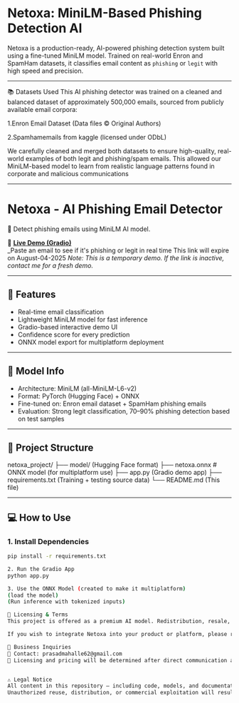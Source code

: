 # Netoxa: MiniLM-Based Phishing Detection AI

Netoxa is a production-ready, AI-powered phishing detection system built using a fine-tuned MiniLM model. Trained on real-world Enron and SpamHam datasets, it classifies email content as `phishing` or `legit` with high speed and precision.

---

📚 Datasets Used
This AI phishing detector was trained on a cleaned and balanced dataset of approximately 500,000 emails, sourced from publicly available email corpora:

1.Enron Email Dataset (Data files © Original Authors)

2.Spamhamemails from kaggle (licensed under ODbL)

We carefully cleaned and merged both datasets to ensure high-quality, real-world examples of both legit and phishing/spam emails. This allowed our MiniLM-based model to learn from realistic language patterns found in corporate and malicious communications

---

# Netoxa - AI Phishing Email Detector

🎯 Detect phishing emails using MiniLM AI model.

🔗 **[Live Demo (Gradio)](https://b0e2386ace364a66cf.gradio.live)**  
_Paste an email to see if it's phishing or legit in real time
This link will expire on August-04-2025
_Note: This is a temporary demo. If the link is inactive, contact me for a fresh demo._

---

## 🚀 Features
- Real-time email classification
- Lightweight MiniLM model for fast inference
- Gradio-based interactive demo UI
- Confidence score for every prediction
- ONNX model export for multiplatform deployment

---

## 🧠 Model Info
- Architecture: MiniLM (all-MiniLM-L6-v2)
- Format: PyTorch (Hugging Face) + ONNX
- Fine-tuned on: Enron email dataset + SpamHam phishing emails
- Evaluation: Strong legit classification, 70–90% phishing detection based on test samples

---

## 📁 Project Structure

netoxa_project/
├── model/ (Hugging Face format)
├── netoxa.onnx # ONNX model (for multiplatform use)
├── app.py (Gradio demo app)
├── requirements.txt (Training + testing source data)
└── README.md (This file)


---

## 💻 How to Use

### 1. Install Dependencies
```bash
pip install -r requirements.txt

2. Run the Gradio App
python app.py

3. Use the ONNX Model (created to make it multiplatform)
(load the model)
(Run inference with tokenized inputs)

🔐 Licensing & Terms
This project is offered as a premium AI model. Redistribution, resale, or integration into commercial products is strictly prohibited without explicit written permission.

If you wish to integrate Netoxa into your product or platform, please reach out.

💼 Business Inquiries
📧 Contact: prasadmahalle62@gmail.com
💬 Licensing and pricing will be determined after direct communication and negotiation.


⚠️ Legal Notice
All content in this repository — including code, models, and documentation — is protected under applicable copyright and AI licensing laws.
Unauthorized reuse, distribution, or commercial exploitation will result in legal consequences.
